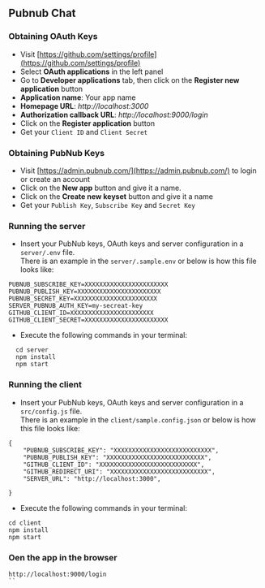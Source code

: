 ## Pubnub Chat



### Obtaining OAuth Keys

- Visit [https://github.com/settings/profile](https://github.com/settings/profile)
- Select **OAuth applications** in the left panel
- Go to **Developer applications** tab, then click on the **Register new application** button
 - **Application name**: Your app name
 - **Homepage URL**: *http://localhost:3000* 
 - **Authorization callback URL**: *http://localhost:9000/login*
- Click on the **Register application** button
- Get your `Client ID` and `Client Secret`

### Obtaining PubNub Keys

- Visit [https://admin.pubnub.com/](https://admin.pubnub.com/) to login or create an account
- Click on the **New app** button and give it a name.
- Click on the **Create new keyset** button and give it a name
- Get your `Publish Key`, `Subscribe Key` and `Secret Key`


### Running the server

- Insert your PubNub keys, OAuth keys and server configuration in a `server/.env` file. <br />
There is an example in the `server/.sample.env` or below is how this file looks like:

```
PUBNUB_SUBSCRIBE_KEY=XXXXXXXXXXXXXXXXXXXXXXX
PUBNUB_PUBLISH_KEY=XXXXXXXXXXXXXXXXXXXXXXX
PUBNUB_SECRET_KEY=XXXXXXXXXXXXXXXXXXXXXXX
SERVER_PUBNUB_AUTH_KEY=my-secreat-key
GITHUB_CLIENT_ID=XXXXXXXXXXXXXXXXXXXXXXX
GITHUB_CLIENT_SECRET=XXXXXXXXXXXXXXXXXXXXXXX
```

- Execute the following commands in your terminal: 
```
  cd server
  npm install
  npm start
```


### Running the client

- Insert your PubNub keys, OAuth keys and server configuration in a `src/config.js` file. <br />
There is an example in the `client/sample.config.json` or below is how this file looks like:

```
{
	"PUBNUB_SUBSCRIBE_KEY": "XXXXXXXXXXXXXXXXXXXXXXXXXXX",
	"PUBNUB_PUBLISH_KEY": "XXXXXXXXXXXXXXXXXXXXXXXXXXX",
	"GITHUB_CLIENT_ID": "XXXXXXXXXXXXXXXXXXXXXXXXXXX",
	"GITHUB_REDIRECT_URI": "XXXXXXXXXXXXXXXXXXXXXXXXXXX",
	"SERVER_URL": "http://localhost:3000",

}
```
- Execute the following commands in your terminal: 
```
cd client
npm install
npm start
```

### Oen the app in the browser
```
http://localhost:9000/login
``